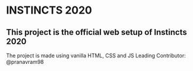 # INSTINCTS 2020
## This project is the official web setup of Instincts 2020
The project is made using vanilla HTML, CSS and JS
Leading Contributor: @pranavram98
